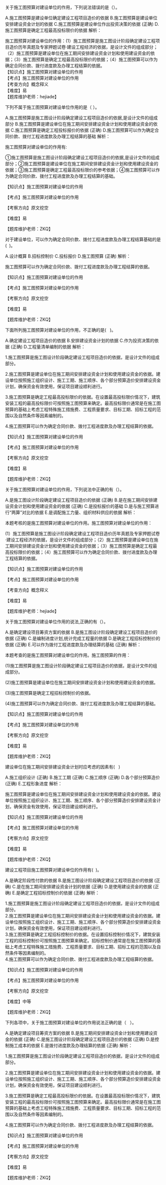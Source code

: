 <p>关于施工图预算对建设单位的作用，下列说法错误的是（）。</p>
A.施工图预算是建设单位确定建设工程项目造价的依据
B.施工图预算是建设单位安排建设资金计划的依据
C.施工图预算是建设单位作出投资决策的依据  (正确)
D.施工图预算是确定工程最高投标限价的依据
解析：<p style="white-space: normal;">施工图预算对建设单位的作用：(1）施工图预算是施工图设计阶段确定建设工程项目造价历年真题及专家押题试卷·建设工程经济的依据，是设计文件的组成部分；（2）施工图预算是建设单位在施工期间安排建设资金计划和使用建设资金的依据；（3）施工图预算是确定工程最高投标限价的依据；（4）施工图预算可以作为确定合同价款、拨付进度款及办理工程结算的依据。<br/>【知识点】施工图预算对建设单位的作用<br/>【考点】施工图预算对建设单位的作用<br/>【考查方向】概念释义<br/>【难度】易<br/>【题库维护老师：hejiade】</p>
<p>下列不属于施工图预算对建设单位作用的是（ ）。</p>
A.施工图预算是施工图设计阶段确定建设工程项目造价的依据,是设计文件的组成部分
B.施工图预算是建设单位在施工期间安排建设资金计划和使用建设资金的依据
C.施工图预算是确定工程投标报价的依据  (正确)
D.施工图预算可以作为确定合同价款、拨付工程进度款及办理工程结算的基础
解析：<p>施工图预算对建设单位的作用有:</p><p>①施工图预算是施工图设计阶段确定建设工程项目造价的依据,是设计文件的组成部分；②施工图预算是建设单位在施工期间安排建设资金计划和使用建设资金的依据；③施工图预算是确定工程最高投标限价的参考依据；④施工图预算可以作为确定合同价款、拨付工程进度款及办理工程结算的基础。</p><p>【知识点】施工图预算对建设单位的作用</p><p>【考点】施工图预算对建设单位的作用</p><p>【考察方向】原文挖空</p><p>【难度】易</p><p>【题库维护老师：ZKQ】<br/></p>
<p>对于建设单位，可以作为确定合同价款、拨付工程进度款及办理工程结算基础的是( &nbsp;)。</p>
A.设计概算
B.招标控制价
C.投标报价
D.施工图预算  (正确)
解析：<p>施工图预算可以作为确定合同价款、拨付工程进度款及办理工程结算的依据。</p><p>【知识点】施工图预算对建设单位的作用</p><p>【考点】施工图预算对建设单位的作用</p><p>【考察方向】原文挖空</p><p>【难度】易</p><p>【题库维护老师：ZKQ】</p>
<p>下面所列施工图预算对建设单位的作用，不正确的是( &nbsp; )。</p>
A.确定建设工程项目造价的依据
B.安排建设资金计划的依据
C.作为投资决策的依据  (正确)
D.工程量清单编制的依据
解析：<p>1.施工图预算是施工图设计阶段确定建设工程项目造价的依据，是设计文件的组成部分。</p><p>2.施工图预算是建设单位在施工期间安排建设资金计划和使用建设资金的依据。建设单位按照施工组织设计、施工工期、施工顺序、各个部分预算造价安排建设资金计划，确保资金有效使用，保证项目建设顺利进行。</p><p>3.施工图预算是确定工程最高投标限价的依据。在设置最高投标限价情况下，建筑安装工程的最高投标限价可按照施工图预算来确定。最高投标限价通常是在施工图预算的基础上考虑工程特殊施工措施费、工程质量要求、目标工期、招标工程的范围以及自然条件等因素编制的。</p><p>4.施工图预算可以作为确定合同价款、拨付工程进度款及办理工程结算的依据。</p><p>【知识点】施工图预算对建设单位的作用</p><p>【考点】施工图预算对建设单位的作用</p><p>【考察方向】原文挖空</p><p>【难度】易</p><p>【题库维护老师：ZKQ】</p>
<p>关于施工图预算对建设单位的作用，下列说法中正确的有（）。</p>
A.是施工图设计阶段确定建设工程项目造价的依据  (正确)
B.是在施工期间安排建设资金计划和使用建设资金的依据  (正确)
C.是投标报价的基础
D.是与施工预算进行“两算”对比的依据
E.是调配施工力量、组织材料供应的依据
解析：<p>本题考核的是施工图预算对建设单位的作用。施工图预算对建设单位的作用：</p><p>(1）施工图预算是施工图设计阶段确定建设工程项目造价历年真题及专家押题试卷·建设工程经济的依据，是设计文件的组成部分；（2）施工图预算是建设单位在施工期间安排建设资金计划和使用建设资金的依据；（3）施工图预算是确定工程最高投标限价的依据；（4）施工图预算可以作为确定合同价款、拨付进度款及办理工程结算的依据。</p><p>【知识点】施工图预算对建设单位的作用</p><p>【考点】施工图预算对建设单位的作用</p><p>【考查方向】概念释义</p><p>【难度】易</p><p>【题库维护老师：hejiade】</p>
<p>关于施工图预算对建设单位作用的说法,正确的有（）。</p>
A.是确定建设项目筹资方案的依据
B.是施工图设计阶段确定建设工程项目造价的依据  (正确)
C.是编制进度计划,统计完成工程量的依据
D.是确定工程招标控制价的依据  (正确)
E.可以作为拨付工程进度款及办理结算的基础  (正确)
解析：<p>本题考查的是施工图预算对建设单位的作用。施工图预算的作用：</p><p>(1)施工图预算是施工图设计阶段确定建设工程项目造价的依据，是设计文件的组成部分。</p><p>(2)施工图预算是建设单位在施工期间安排建设资金计划和使用建设资金的依据。</p><p>(3)施工图预算是确定工程招标控制价的依据。</p><p>(4)施工图预算可以作为确定合同价款、拨付工程进度款及办理工程结算的基础。</p><p>【知识点】施工图预算对建设单位的作用</p><p>【考点】施工图预算对建设单位的作用</p><p>【考察方向】原文挖空</p><p>【难度】易</p><p>【题库维护老师：ZKQ】</p>
<p>建设单位在施工期间安排建设资金计划时应考虑的因素有( &nbsp; )</p>
A.施工组织设计  (正确)
B.施工工期  (正确)
C.施工顺序  (正确)
D.各个部分预算造价  (正确)
E.工程形象进度
解析：<p>施工图预算是建设单位在施工期间安排建设资金计划和使用建设资金的依据。建设单位按照施工组织设计、施工工期、施工顺序、各个部分预算造价安排建设资金计划，确保资金有效使用，保证项目建设顺利进行。</p><p>【知识点】施工图预算对建设单位的作用</p><p>【考点】施工图预算对建设单位的作用</p><p>【考察方向】原文挖空</p><p>【难度】易</p><p>【题库维护老师：ZKQ】</p>
<p>建设工程项目施工图预算对建设单位的作用有( &nbsp;)。</p>
A.是确定阶段性付款的依据
B.是施工图设计阶段确定建设工程项目造价的依据  (正确)
C.是在施工期间安排建设资金计划的依据  (正确)
D.是使用建设资金的依据  (正确)
E.是确定工程招标控制价的依据  (正确)
解析：<p>1.施工图预算是施工图设计阶段确定建设工程项目造价的依据，是设计文件的组成部分。<br/>2.施工图预算是建设单位在施工期间安排建设资金计划和使用建设资金的依据。建设单位按照施工组织设计、施工工期、施工顺序、各个部分预算造价安排建设资金计划，确保资金有效使用，保证项目建设顺利进行。<br/>3.施工图预算是确定工程招标控制价的依据。在设置招标控制价情况下，建筑安装工程的招标控制价可按照施工图预算来确定。招标控制价通常是在施工图预算的基础上考虑工程特殊施工措施费、工程质量要求、目标工期、招标工程的范围以及自然条件等因素编制的。<br/>4.施工图预算可以作为确定合同价款、拨付工程进度款及办理工程结算的依据。</p><p>【知识点】施工图预算对建设单位的作用</p><p>【考点】施工图预算对建设单位的作用</p><p>【考察方向】原文挖空</p><p>【难度】中等</p><p>【题库维护老师：ZKQ】</p>
<p>下列各项中，关于施工图预算对建设单位的作用说法正确的是（ &nbsp; ）。</p>
A.是确定建设项目筹资方案的依据
B.是施工期间安排建设资金计划和使用建设资金的依据  (正确)
C.是施工图设计阶段确定建设工程项目造价的依据  (正确)
D.是控制施工成本的依据
E.是拨付进度款及办理结算的依据  (正确)
解析：<p>1.施工图预算是施工图设计阶段确定建设工程项目造价的依据，是设计文件的组成部分。</p><p>2.施工图预算是建设单位在施工期间安排建设资金计划和使用建设资金的依据。建设单位按照施工组织设计、施工工期、施工顺序、各个部分预算造价安排建设资金计划，确保资金有效使用，保证项目建设顺利进行。</p><p>3.施工图预算是确定工程最高投标限价的依据。在设置最高投标限价情况下，建筑安装工程的最高投标限价可按照施工图预算来确定。最高投标限价通常是在施工图预算的基础上考虑工程特殊施工措施费、工程质量要求、目标工期、招标工程的范围以及自然条件等因素编制的。</p><p>4.施工图预算可以作为确定合同价款、拨付工程进度款及办理工程结算的依据。</p><p>【知识点】施工图预算对建设单位的作用</p><p>【考点】施工图预算对建设单位的作用</p><p>【考察方向】原文挖空</p><p>【难度】易</p><p>【题库维护老师：ZKQ】</p>

